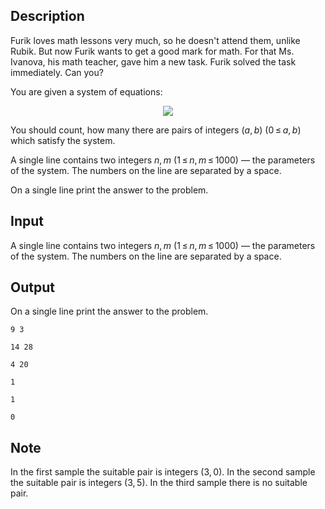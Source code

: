 ## Description

<div><p>Furik loves math lessons very much, so he doesn't attend them, unlike Rubik. But now Furik wants to get a good mark for math. For that Ms. Ivanova, his math teacher, gave him a new task. Furik solved the task immediately. Can you?</p><p>You are given a system of equations: </p><center> <img class="tex-graphics" src="file://4nxLCj7n.png" style="max-width: 100.0%;max-height: 100.0%;"> </center><p>You should count, how many there are pairs of integers <span class="tex-span">(<i>a</i>, <i>b</i>)</span> <span class="tex-span">(0 ≤ <i>a</i>, <i>b</i>)</span> which satisfy the system.</p></div><div class="input-specification"><p>A single line contains two integers <span class="tex-span"><i>n</i>, <i>m</i></span> <span class="tex-span">(1 ≤ <i>n</i>, <i>m</i> ≤ 1000)</span> — the parameters of the system. The numbers on the line are separated by a space.</p></div><div class="output-specification"><p>On a single line print the answer to the problem.</p></div>

## Input

<p>A single line contains two integers <span class="tex-span"><i>n</i>, <i>m</i></span> <span class="tex-span">(1 ≤ <i>n</i>, <i>m</i> ≤ 1000)</span> — the parameters of the system. The numbers on the line are separated by a space.</p>

## Output

<p>On a single line print the answer to the problem.</p>





```input1
9 3

```




```input2
14 28

```




```input3
4 20

```




```output1
1

```




```output2
1

```




```output3
0

```



## Note

<p>In the first sample the suitable pair is integers <span class="tex-span">(3, 0)</span>. In the second sample the suitable pair is integers <span class="tex-span">(3, 5)</span>. In the third sample there is no suitable pair.</p>
